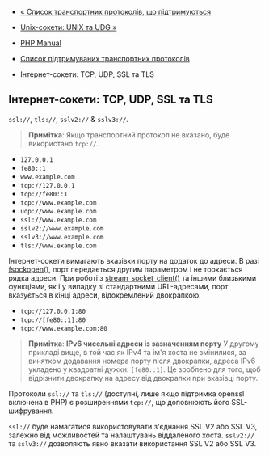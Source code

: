 - [« Список транспортних протоколів, що підтримуються](transports.md)
- [Unix-сокети: UNIX та UDG »](transports.unix.md)

- [PHP Manual](index.md)
- [Список підтримуваних транспортних протоколів](transports.md)
- Інтернет-сокети: TCP, UDP, SSL та TLS

## Інтернет-сокети: TCP, UDP, SSL та TLS

`ssl://`, `tls://`, `sslv2://` & `sslv3://`.

> **Примітка**: Якщо транспортний протокол не вказано, буде використано
> `tcp://`.

- `127.0.0.1`
- `fe80::1`
- `www.example.com`
- `tcp://127.0.0.1`
- `tcp://fe80::1`
- `tcp://www.example.com`
- `udp://www.example.com`
- `ssl://www.example.com`
- `sslv2://www.example.com`
- `sslv3://www.example.com`
- `tls://www.example.com`

Інтернет-сокети вимагають вказівки порту на додаток до адреси. В разі
[fsockopen()](function.fsockopen.md), порт передається другим
параметром і не торкається рядка адреси. При роботі з
[stream_socket_client()](function.stream-socket-client.md) та іншими
близькими функціями, як і у випадку зі стандартними URL-адресами, порт вказується
в кінці адреси, відокремлений двокрапкою.

- `tcp://127.0.0.1:80`
- `tcp://[fe80::1]:80`
- `tcp://www.example.com:80`

> **Примітка**: **IPv6 чисельні адреси із зазначенням порту**
> У другому прикладі вище, в той час як IPv4 та ім'я хоста не змінилися,
> за винятком додавання номера порту після двокрапки, адреса IPv6
> укладено у квадратні дужки: `[fe80::1]`. Це зроблено для того, щоб
> відрізнити двокрапку на адресу від двокрапки при вказівці порту.

Протоколи `ssl://` та `tls://` (доступні, лише якщо підтримка openssl
включена в PHP) є розширеннями `tcp://`, що доповнюють його
SSL-шифрування.

`ssl://` буде намагатися використовувати з'єднання SSL V2 або SSL V3,
залежно від можливостей та налаштувань віддаленого хоста. `sslv2://` та
`sslv3://` дозволяють явно вказати використання SSL V2 або SSL V3.
